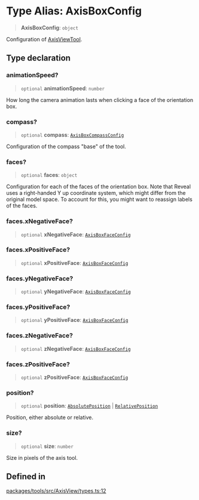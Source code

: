 # Type Alias: AxisBoxConfig

> **AxisBoxConfig**: `object`

Configuration of [AxisViewTool](../classes/AxisViewTool.md).

## Type declaration

### animationSpeed?

> `optional` **animationSpeed**: `number`

How long the camera animation lasts when
clicking a face of the orientation box.

### compass?

> `optional` **compass**: [`AxisBoxCompassConfig`](AxisBoxCompassConfig.md)

Configuration of the compass "base" of the tool.

### faces?

> `optional` **faces**: `object`

Configuration for each of the faces of the orientation box.
Note that Reveal uses a right-handed Y up coordinate system,
which might differ from the original model space. To account
for this, you might want to reassign labels of the faces.

### faces.xNegativeFace?

> `optional` **xNegativeFace**: [`AxisBoxFaceConfig`](AxisBoxFaceConfig.md)

### faces.xPositiveFace?

> `optional` **xPositiveFace**: [`AxisBoxFaceConfig`](AxisBoxFaceConfig.md)

### faces.yNegativeFace?

> `optional` **yNegativeFace**: [`AxisBoxFaceConfig`](AxisBoxFaceConfig.md)

### faces.yPositiveFace?

> `optional` **yPositiveFace**: [`AxisBoxFaceConfig`](AxisBoxFaceConfig.md)

### faces.zNegativeFace?

> `optional` **zNegativeFace**: [`AxisBoxFaceConfig`](AxisBoxFaceConfig.md)

### faces.zPositiveFace?

> `optional` **zPositiveFace**: [`AxisBoxFaceConfig`](AxisBoxFaceConfig.md)

### position?

> `optional` **position**: [`AbsolutePosition`](AbsolutePosition.md) \| [`RelativePosition`](RelativePosition.md)

Position, either absolute or relative.

### size?

> `optional` **size**: `number`

Size in pixels of the axis tool.

## Defined in

[packages/tools/src/AxisView/types.ts:12](https://github.com/cognitedata/reveal/blob/3aaed3491dba3f4ba9ecd87f495d35383cc73a1d/viewer/packages/tools/src/AxisView/types.ts#L12)
